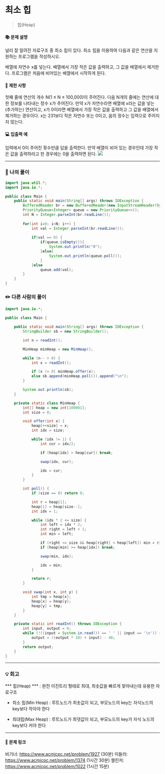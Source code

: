 # 최소 힙
>힙(Heap)

#### 📚 문제 설명
널리 잘 알려진 자료구조 중 최소 힙이 있다. 최소 힙을 이용하여 다음과 같은 연산을 지원하는 프로그램을 작성하시오.

배열에 자연수 x를 넣는다.
배열에서 가장 작은 값을 출력하고, 그 값을 배열에서 제거한다.
프로그램은 처음에 비어있는 배열에서 시작하게 된다.

#### 📌 제한 사항 
첫째 줄에 연산의 개수 N(1 ≤ N ≤ 100,000)이 주어진다. 다음 N개의 줄에는 연산에 대한 정보를 나타내는 정수 x가 주어진다. 만약 x가 자연수라면 배열에 x라는 값을 넣는(추가하는) 연산이고, x가 0이라면 배열에서 가장 작은 값을 출력하고 그 값을 배열에서 제거하는 경우이다. x는 231보다 작은 자연수 또는 0이고, 음의 정수는 입력으로 주어지지 않는다.


#### 💻 입출력 예
입력에서 0이 주어진 횟수만큼 답을 출력한다. 만약 배열이 비어 있는 경우인데 가장 작은 값을 출력하라고 한 경우에는 0을 출력하면 된다.
![](https://velog.velcdn.com/images/uunew/post/965c3098-4307-478e-8734-fb1ccdff1012/image.png)




---
### 📝 나의 풀이
```java
import java.util.*;
import java.io.*;

public class Main {
	public static void main(String[] args) throws IOException {
		BufferedReader br = new BufferedReader(new InputStreamReader(System.in));
		PriorityQueue<Integer> queue = new PriorityQueue<>();
		int N = Integer.parseInt(br.readLine());
		
		for(int i=0; i<N; i++) {
			int val = Integer.parseInt(br.readLine());
			
			if(val == 0) {
				if(queue.isEmpty()){
					System.out.println("0");
				}else{
					System.out.println(queue.poll());
				}
			}else
				queue.add(val);
		}
	}
}
```


### ✏️ 다른 사람의 풀이
```java
import java.io.*;

public class Main {

	public static void main(String[] args) throws IOException {
		StringBuilder sb = new StringBuilder();

		int n = readInt();

		MinHeap minHeap = new MinHeap();

		while (n-- > 0) {
			int x = readInt();

			if (x != 0) minHeap.offer(x);
			else sb.append(minHeap.poll()).append("\n");
		}

		System.out.println(sb);
	}

	private static class MinHeap {
		int[] heap = new int[100001];
		int size = 0;

		void offer(int x) {
			heap[++size] = x;
			int idx = size;

			while (idx != 1) {
				int cur = idx/2;

				if (heap[idx] > heap[cur]) break;

				swap(idx, cur);

				idx = cur;
			}
		}

		int poll() {
			if (size == 0) return 0;

			int r = heap[1];
			heap[1] = heap[size--];
			int idx = 1;

			while (idx * 2 <= size) {
				int left = idx * 2;
				int right = left + 1;
				int min = left;

				if (right <= size && heap[right] < heap[left]) min = right;
				if (heap[min] >= heap[idx]) break;

				swap(min, idx);

				idx = min;
			}

			return r;
		}

		void swap(int x, int y) {
			int tmp = heap[x];
			heap[x] = heap[y];
			heap[y] = tmp;
		}
	}

	private static int readInt() throws IOException {
		int input, output = 0;
		while (!((input = System.in.read()) == ' ' || input == '\n')) {
			output = ((output * 10) + input) - 48;
		}
		return output;
	}
}
```


---
### 💡 회고

*** 힙(Heap) ***
: 완전 이진트리 형태로 최대, 최솟값을 빠르게 찾아내는데 유용한 자료구조

- 최소 힙(Min Heap)
: 루트노드가 최솟값이 되고, 부모노드의 key는 자식노드의 key보다 작아야 한다

- 최대힙(Max Heap) 
: 루트노드가 최댓값이 되고, 부모노드의 key가 자식 노드의 key보다 커야 한다







---
#### 🔗 문제 링크
비기너: https://www.acmicpc.net/problem/1927 (30분)
미들러: https://www.acmicpc.net/problem/1374 (1시간 30분)
챌린저: https://www.acmicpc.net/problem/1022 (1시간 15분)
